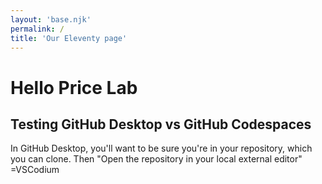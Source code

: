 ```yaml
---
layout: 'base.njk'
permalink: /
title: 'Our Eleventy page'
---
```


# Hello Price Lab

## Testing GitHub Desktop vs GitHub Codespaces

In GitHub Desktop, you'll want to be sure you're in your repository, which you can clone. 
Then "Open the repository in your local external editor" =VSCodium